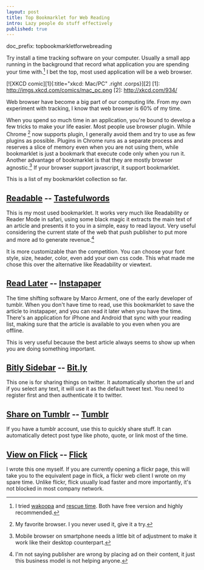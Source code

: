 ```yaml
---
layout: post
title: Top Bookmarklet for Web Reading
intro: Lazy people do stuff effectively
published: true
---
```

doc_prefix: topbookmarkletforwebreading

Try install a time tracking software on your computer. Usually a small app running in the background that record what application you are spending your time with.[^time tracking] I bet the top, most used application will be a web browser.

[![XKCD comic][1]{:title="xkcd: Mac/PC" .right .corps}][2]
[1]: http://imgs.xkcd.com/comics/mac_pc.png
[2]: http://xkcd.com/934/

Web browser have become a big part of our computing life. From my own experiment with tracking, I know that web browser is 60% of my time. 

When you spend so much time in an application, you're bound to develop a few tricks to make your life easier. Most people use browser plugin. While Chrome [^Chrome] now supports plugin, I generally avoid them and try to use as few plugins as possible. Plugins in Chrome runs as a separate process and reserves a slice of memory even when you are not using them, while bookmarklet is just a bookmark that execute code only when you run it. Another advantage of bookmarklet is that they are mostly browser agnostic.[^agnostic] If your browser support javascript, it support bookmarklet.

[^Chrome]: My favorite browser. I you never used it, give it a try.

This is a list of my bookmarklet collection so far.

## <a id="bookmarklet" href="javascript:(function(){_readableOptions={'text_font':'quote(Quattrocento), quote(Quattrocento Roman Regular), quote(Palatino Linotype), Palatino, quote(Book Antigua), Georgia, serif','text_font_monospace':'quote(Lucida Console), quote(Andale Mono), Monaco, monospace','text_font_header':'quote(OFL Sorts Mill Goudy TT), Palatino, Georgia, serif','text_size':'22px','text_line_height':'1.5','box_width':'30em','color_text':'#F0F0F0','color_background':'#343A3A','color_links':'#99CCFF','text_align':'normal','base':'blueprint','custom_css':'#box{width:25em;text-shadow: #DDD 0px 0px 1px;}blockquote { padding: 0em 0em 0em 0.7em; font-style: normal; margin-left: 1em;border-left: solid 1px #AAA;}'};if(document.getElementsByTagName('body').length>0);else{return;}if(window.$readable){if(window.$readable.bookmarkletTimer){return;}}else{window.$readable={};}window.$readable.bookmarkletTimer=true;window.$readable.options=_readableOptions;if(window.$readable.bookmarkletClicked){window.$readable.bookmarkletClicked();return;}_readableScript=document.createElement('script');_readableScript.setAttribute('src','http://readable-static.tastefulwords.com/target.js?rand='+encodeURIComponent(Math.random()));document.getElementsByTagName('body')[0].appendChild(_readableScript);})()">Readable</a> -- [Tastefulwords]
This is my most used bookmarklet. It works very much like Readability or Reader Mode in safari, using some black magic it extracts the main text of an article and presents it to you in a simple, easy to read layout. Very useful considering the current state of the web that push publisher to put more and more ad to generate revenue.[^ad]

It is more customizable than the competition. You can choose your font style, size, header, color, even add your own css code. This what made me chose this over the alternative like Readability or viewtext. 

## [Read Later] -- [Instapaper]
The time shifting software by Marco Arment, one of the early developer of tumblr. When you don't have time to read, use this bookmarklet to save the article to instapaper, and you can read it later when you have the time. There's an application for iPhone and Android that sync with your reading list, making sure that the article is available to you even when you are offline. 

This is very useful because the best article always seems to show up when you are doing something important.

## [Bitly Sidebar] -- [Bit.ly](http://bit.ly)
This one is for sharing things on twitter. It automatically shorten the url and if you select any text, it will use it as the default tweet text. You need to register first and then authenticate it to twitter.

## [Share on Tumblr] -- [Tumblr](http://tumblr.com)
If you have a tumblr account, use this to quickly share stuff. It can automatically detect post type like photo, quote, or link most of the time.

## [View on Flick] -- [Flick](http://flick.fajarnurdiansyah.com)
I wrote this one myself. If you are currently opening a flickr page, this will take you to the equivalent page in flick, a flickr web client I wrote on my spare time. Unlike flickr, flick usually load faster and more importantly, it's not blocked in most company network.


[Instapaper]: http://www.instapaper.com
[Tastefulwords]: http://readable.tastefulwords.com

[Read Later]: javascript:function%20iprl5(){var%20d=document,z=d.createElement('scr'+'ipt'),b=d.body,l=d.location;try{if(!b)throw(0);d.title='(Saving...)%20'+d.title;z.setAttribute('src',l.protocol+'//www.instapaper.com/j/YpdELsFR0ryf?u='+encodeURIComponent(l.href)+'&t='+(new%20Date().getTime()));b.appendChild(z);}catch(e){alert('Please%20wait%20until%20the%20page%20has%20loaded.');}}iprl5();void(0)

[Bitly Sidebar]: javascript:var%20e=document.createElement('script');e.setAttribute('language','javascript');e.setAttribute('src','//bitly.com/bookmarklet/load.js');document.body.appendChild(e);void(0);

[Share on Tumblr]: javascript:var%20d=document,w=window,e=w.getSelection,k=d.getSelection,x=d.selection,s=(e?e():(k)?k():(x?x.createRange().text:0)),f='http://www.tumblr.com/share',l=d.location,e=encodeURIComponent,p='?v=3&u='+e(l.href)%20+'&t='+e(d.title)%20+'&s='+e(s),u=f+p;try{if(!/^(.*\.)?tumblr[^.]*$/.test(l.host))throw(0);tstbklt();}catch(z){a%20=function(){if(!w.open(u,'t','toolbar=0,resizable=0,status=1,width=450,height=430'))l.href=u;};if(/Firefox/.test(navigator.userAgent))setTimeout(a,0);else%20a();}void(0)

[View on Flick]: javascript:(function(){var%20str=location.href;str=str.replace('www.flickr','flickrforsalaryman.appspot');var%20regs=new%20RegExp('x\/t\/[0-9]+\/','g');str=str.replace(regs,'');;location.href=str;})();

[^time tracking]: I tried [wakoopa](http://social.wakoopa.com) and [rescue time](http://www.rescuetime.com). Both have free version and highly recommended.
[^vs]: I track time on both office and home computer, so it only make sense if Visual studio only got a third of my time in a day.
[^ad]: I'm not saying publisher are wrong by placing ad on their content, it just this business model is not helping anyone.
[^agnostic]: Mobile browser on smartphone needs a little bit of adjustment to make it work like their desktop counterpart.
